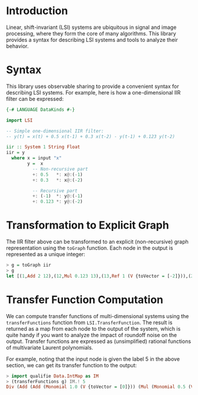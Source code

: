 # Introduction

Linear, shift-invariant (LSI) systems are ubiquitous in signal and image processing,
where they form the core of many algorithms. This library provides a syntax for
describing LSI systems and tools to analyze their behavior.

# Syntax

This library uses observable sharing to provide a convenient syntax for
describing LSI systems. For example, here is how a one-dimensional IIR filter can be expressed:

```haskell
{-# LANGUAGE DataKinds #-}

import LSI

-- Simple one-dimensional IIR filter:
-- y(t) = x(t) + 0.5 x(t-1) + 0.3 x(t-2) - y(t-1) + 0.123 y(t-2)

iir :: System 1 String Float
iir = y
  where x = input "x"
        y =  x
          -- Non-recursive part
          +: 0.5   *: x@:(-1)
          +: 0.3   *: x@:(-2)

          -- Recursive part
          +: (-1)  *: y@:(-1)
          +: 0.123 *: y@:(-2)
```

# Transformation to Explicit Graph

The IIR filter above can be transformed to an explicit (non-recursive) graph representation using the `toGraph` function. Each node in the output is represented as a unique integer:

```haskell
> g = toGraph iir
> g
let [(1,Add 2 12),(12,Mul 0.123 13),(13,Ref 1 (V {toVector = [-2]})),(2,Add 3 10),(10,Mul (-1.0) 11),(11,Ref 1 (V {toVector = [-1]})),(3,Add 4 8),(8,Mul 0.3 9),(9,Ref 5 (V {toVector = [-2]})),(4,Add 5 6),(6,Mul 0.5 7),(7,Ref 5 (V {toVector = [-1]})),(5,Input "x")] in 1
```

# Transfer Function Computation

We can compute transfer functions of multi-dimensional systems using the
`transferFunctions` function from `LSI.TransferFunction`. The result is returned
as a map from each node to the output of the system, which is quite handy if you
want to analyze the impact of roundoff noise on the output. Transfer functions
are expressed as (unsimplified) rational functions of multivariate Laurent
polynomials.

For example, noting that the input node is given the label 5 in the above
section, we can get its transfer function to the output:

```haskell
> import qualifie Data.IntMap as IM
> (transferFunctions g) IM.! 5
Div (Add (Add (Monomial 1.0 (V {toVector = [0]})) (Mul (Monomial 0.5 (V {toVector = [0]})) (Mul (Monomial 1.0 (V {toVector = [-1]})) (Monomial 1.0 (V {toVector = [0]}))))) (Mul (Monomial 0.3 (V {toVector = [0]})) (Mul (Monomial 1.0 (V {toVector = [-2]})) (Monomial 1.0 (V {toVector = [0]}))))) (Add (Monomial 1.0 (V {toVector = [0]})) (Mul (Monomial (-1.0) (V {toVector = [0]})) (Add (Mul (Monomial (-1.0) (V {toVector = [0]})) (Mul (Monomial 1.0 (V {toVector = [-1]})) (Monomial 1.0 (V {toVector = [0]})))) (Mul (Monomial 0.123 (V {toVector = [0]})) (Mul (Monomial 1.0 (V {toVector = [-2]})) (Monomial 1.0 (V {toVector = [0]})))))))
```
